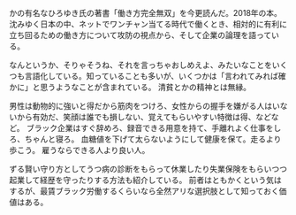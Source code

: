 かの有名なひろゆき氏の著書「働き方完全無双」を今更読んだ。2018年の本。
沈みゆく日本の中、ネットでワンチャン当てる時代で働くとき、相対的に有利に立ち回るための働き方について攻防の視点から、そして企業の論理を語っている。

なんというか、そりゃそうね、それを言っちゃおしめえよ、みたいなことをいくつも言語化している。知っていることも多いが、いくつかは「言われてみれば確かに」と思うようなことが含まれている。
清貧とかの精神とは無縁。

男性は動物的に強いと得だから筋肉をつけろ、女性からの握手を嫌がる人はいないから有効だ、笑顔は誰でも損しない、覚えてもらいやすい特徴は得、などなど。
ブラック企業はすぐ辞めろ、録音できる用意を持て、手離れよく仕事をしろ、ちゃんと寝ろ。
血糖値を下げて太らないようにして健康を保て。走るより歩こう。
雇うならできる人より良い人。

ずる賢い守り方としてうつ病の診断をもらって休業したり失業保険をもらいつつ起業して経歴を守ったりする方法も紹介している。
前者はともかくという気はするが、最賃ブラック労働するくらいなら全然アリな選択肢として知っておく価値はある。

